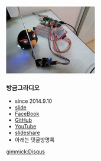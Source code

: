 
![대문](index.jpg)

### 방금그라디오
- since 2014.9.10
- [slide](slide/index.html)
- [FaceBook](https://www.facebook.com/pages/%EB%B0%A9%EA%B8%88%EA%B7%B8%EB%9D%BC%EB%94%94%EC%98%A4/760855817307720)
- [GitHub](https://github.com/onairradio/onairradio.github.io)
- [YouTube](http://www.youtube.com/watch?v=kERdJyF-7RM)
- [slideshare](http://www.slideshare.net/kozazz/onairradio)
- 아래는 댓글방명록

[gimmick:Disqus](onairfm)